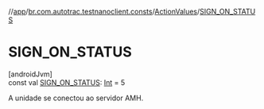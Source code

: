 //[app](../../../index.md)/[br.com.autotrac.testnanoclient.consts](../index.md)/[ActionValues](index.md)/[SIGN_ON_STATUS](-s-i-g-n_-o-n_-s-t-a-t-u-s.md)

# SIGN_ON_STATUS

[androidJvm]\
const val [SIGN_ON_STATUS](-s-i-g-n_-o-n_-s-t-a-t-u-s.md): [Int](https://kotlinlang.org/api/latest/jvm/stdlib/kotlin/-int/index.html) = 5

A unidade se conectou ao servidor AMH.
